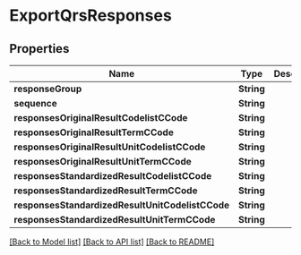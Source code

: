 # ExportQrsResponses

## Properties
Name | Type | Description | Notes
------------ | ------------- | ------------- | -------------
**responseGroup** | **String** |  | [optional] 
**sequence** | **String** |  | [optional] 
**responsesOriginalResultCodelistCCode** | **String** |  | [optional] 
**responsesOriginalResultTermCCode** | **String** |  | [optional] 
**responsesOriginalResultUnitCodelistCCode** | **String** |  | [optional] 
**responsesOriginalResultUnitTermCCode** | **String** |  | [optional] 
**responsesStandardizedResultCodelistCCode** | **String** |  | [optional] 
**responsesStandardizedResultTermCCode** | **String** |  | [optional] 
**responsesStandardizedResultUnitCodelistCCode** | **String** |  | [optional] 
**responsesStandardizedResultUnitTermCCode** | **String** |  | [optional] 

[[Back to Model list]](../README.md#documentation-for-models) [[Back to API list]](../README.md#documentation-for-api-endpoints) [[Back to README]](../README.md)


